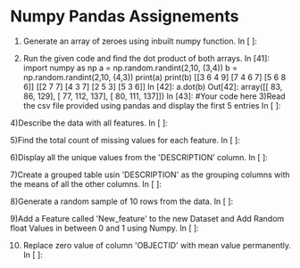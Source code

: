 # Numpy Pandas Assignements
1) Generate an array of zeroes using inbuilt numpy function.
In [ ]:

2) Run the given code and find the dot product of both arrays.
In [41]:
import numpy as np
a = np.random.randint(2,10, (3,4))
b = np.random.randint(2,10, (4,3))
print(a)
print(b)
[[3 6 4 9]
 [7 4 6 7]
 [5 6 8 6]]
[[2 7 7]
 [4 3 7]
 [2 5 3]
 [5 3 6]]
In [42]:
a.dot(b)
Out[42]:
array([[ 83,  86, 129],
       [ 77, 112, 137],
       [ 80, 111, 137]])
In [43]:
#Your code here
3)Read the csv file provided using pandas and display the first 5 entries
In [ ]:

4)Describe the data with all features.
In [ ]:

5)Find the total count of missing values for each feature.
In [ ]:

6)Display all the unique values from the 'DESCRIPTION’ column.
In [ ]:

7)Create a grouped table usin 'DESCRIPTION' as the grouping columns with the means of all the other columns.
In [ ]:

8)Generate a random sample of 10 rows from the data.
In [ ]:

9)Add a Feature called 'New_feature' to the new Dataset and Add Random float Values in between 0 and 1 using Numpy.
In [ ]:

10) Replace zero value of column 'OBJECTID' with mean value permanently.
In [ ]:

